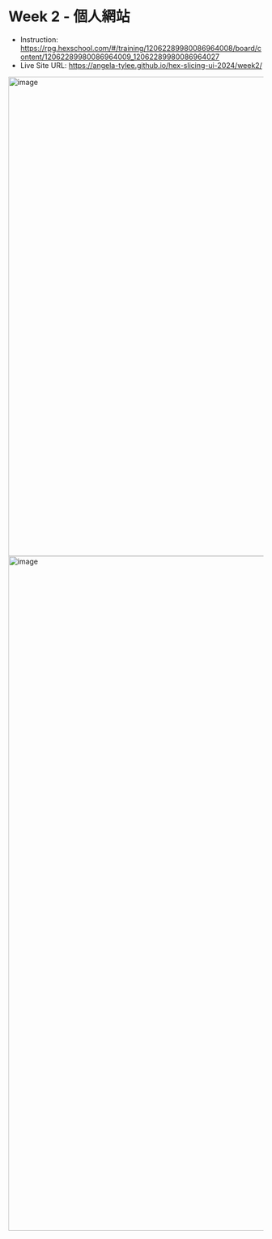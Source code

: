 # Week 2 - 個人網站

- Instruction: https://rpg.hexschool.com/#/training/12062289980086964008/board/content/12062289980086964009_12062289980086964027
- Live Site URL: https://angela-tylee.github.io/hex-slicing-ui-2024/week2/

<img width="947" alt="image" src="https://github.com/user-attachments/assets/5aeb10a4-65e3-4f2b-b835-532dc5e680cf">

<img width="1333" alt="image" src="https://github.com/user-attachments/assets/77b88047-a32c-447c-9032-ca2bd5603b9d">
